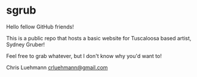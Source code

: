 sgrub
=====
Hello fellow GitHub friends!

This is a public repo that hosts a basic website for Tuscaloosa based artist, Sydney Gruber!

Feel free to grab whatever, but I don't know why you'd want to!

Chris Luehmann
crluehmann@gmail.com